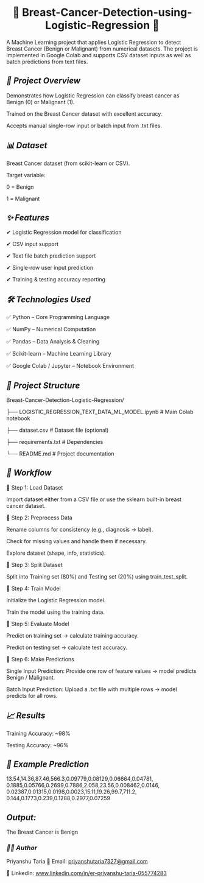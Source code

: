 <h1 align="center">🔬 Breast-Cancer-Detection-using-Logistic-Regression 🧠</h1>


A Machine Learning project that applies Logistic Regression to detect Breast Cancer (Benign or Malignant) from numerical datasets.
The project is implemented in Google Colab and supports CSV dataset inputs as well as batch predictions from text files.

## *📌 Project Overview*

Demonstrates how Logistic Regression can classify breast cancer as Benign (0) or Malignant (1).

Trained on the Breast Cancer dataset with excellent accuracy.

Accepts manual single-row input or batch input from .txt files.

## *📊 Dataset*

Breast Cancer dataset (from scikit-learn or CSV).

Target variable:

0 = Benign

1 = Malignant

## *✨ Features*

✔ Logistic Regression model for classification

✔ CSV input support

✔ Text file batch prediction support

✔ Single-row user input prediction

✔ Training & testing accuracy reporting

## *🛠 Technologies Used*

✅ Python – Core Programming Language

✅ NumPy – Numerical Computation

✅ Pandas – Data Analysis & Cleaning

✅ Scikit-learn – Machine Learning Library

✅ Google Colab / Jupyter – Notebook Environment


## *📂 Project Structure*

Breast-Cancer-Detection-Logistic-Regression/

├── LOGISTIC_REGRESSION_TEXT_DATA_ML_MODEL.ipynb     # Main Colab notebook

├── dataset.csv                                      # Dataset file (optional)

├── requirements.txt                                 # Dependencies

└── README.md                                        # Project documentation

## *🔄 Workflow*

🔹 Step 1: Load Dataset

Import dataset either from a CSV file or use the sklearn built-in breast cancer dataset.

🔹 Step 2: Preprocess Data

Rename columns for consistency (e.g., diagnosis → label).

Check for missing values and handle them if necessary.

Explore dataset (shape, info, statistics).

🔹 Step 3: Split Dataset

Split into Training set (80%) and Testing set (20%) using train_test_split.

🔹 Step 4: Train Model

Initialize the Logistic Regression model.

Train the model using the training data.

🔹 Step 5: Evaluate Model

Predict on training set → calculate training accuracy.

Predict on testing set → calculate test accuracy.

🔹 Step 6: Make Predictions

Single Input Prediction: Provide one row of feature values → model predicts Benign / Malignant.

Batch Input Prediction: Upload a .txt file with multiple rows → model predicts for all rows.


## *📈 Results*

Training Accuracy: ~98%

Testing Accuracy: ~96%

## *🧪 Example Prediction*

13.54,14.36,87.46,566.3,0.09779,0.08129,0.06664,0.04781,
0.1885,0.05766,0.2699,0.7886,2.058,23.56,0.008462,0.0146,
0.02387,0.01315,0.0198,0.0023,15.11,19.26,99.7,711.2,
0.144,0.1773,0.239,0.1288,0.2977,0.07259
## *Output:*
The Breast Cancer is Benign


### *👨‍💻 Author*

Priyanshu Taria
📧 Email: 	priyanshutaria7327@gmail.com

🔗 LinkedIn: www.linkedin.com/in/er-priyanshu-taria-055774283





